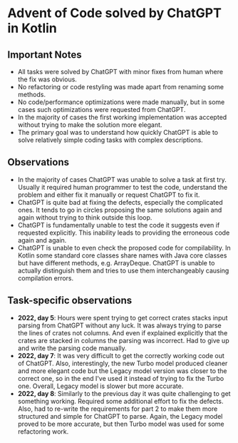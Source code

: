 # Advent of Code solved by ChatGPT in Kotlin

## Important Notes

* All tasks were solved by ChatGPT with minor fixes from human where the fix was obvious.
* No refactoring or code restyling was made apart from renaming some methods.
* No code/performance optimizations were made manually, but in some cases such optimizations were requested from
  ChatGPT.
* In the majority of cases the first working implementation was accepted without trying to make the solution more
  elegant.
* The primary goal was to understand how quickly ChatGPT is able to solve relatively simple coding tasks with complex
  descriptions.

## Observations

* In the majority of cases ChatGPT was unable to solve a task at first try. Usually it required human programmer to test
  the code, understand the problem and either fix it manually or request ChatGPT to fix it.
* ChatGPT is quite bad at fixing the defects, especially the complicated ones. It tends to go in circles proposing the
  same solutions again and again without trying to think outside this loop.
* ChatGPT is fundamentally unable to test the code it suggests even if requested explicitly. This inability leads to
  providing the erroneous code again and again.
* ChatGPT is unable to even check the proposed code for compilability. In Kotlin some standard core classes share names
  with Java core classes but have different methods, e.g. ArrayDeque. ChatGPT is unable to actually distinguish them and
  tries to use them interchangeably causing compilation errors.

## Task-specific observations

* __2022, day 5__: Hours were spent trying to get correct crates stacks input parsing from ChatGPT without any luck. It
  was always trying to parse the lines of crates not columns. And even if explained explicitly that the crates are
  stacked in columns the parsing was incorrect. Had to give up and write the parsing code manually.
* __2022, day 7__: It was very difficult to get the correctly working code out of ChatGPT. Also, interestingly, the new
  Turbo model produced cleaner and more elegant code but the Legacy model version was closer to the correct one, so in
  the end I've used it instead of trying to fix the Turbo one. Overall, Legacy model is slower but more accurate.
* __2022, day 8__: Similarly to the previous day it was quite challenging to get something working. Required some
  additional effort to fix the defects. Also, had to re-write the requirements for part 2 to make them more structured
  and simple for ChatGPT to parse. Again, the Legacy model proved to be more accurate, but then Turbo model was used for
  some refactoring work.
